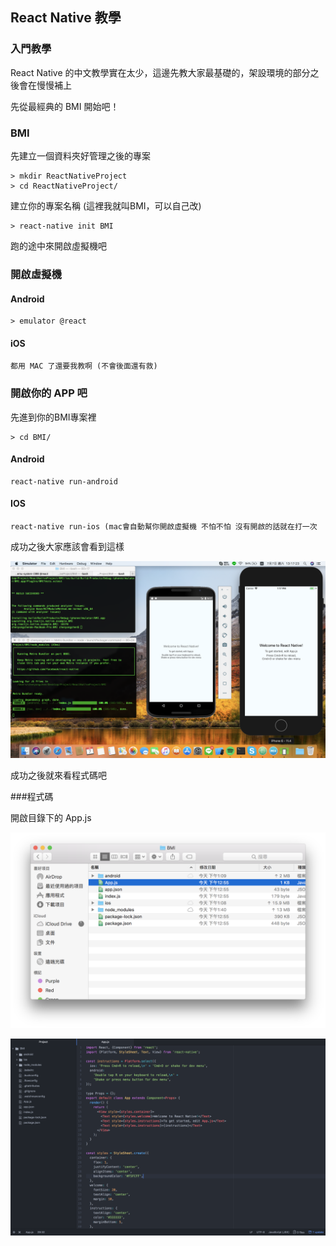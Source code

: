 ## React Native 教學

### 入門教學

React Native 的中文教學實在太少，這邊先教大家最基礎的，架設環境的部分之後會在慢慢補上

先從最經典的 BMI 開始吧！

### BMI

先建立一個資料夾好管理之後的專案

```
> mkdir ReactNativeProject
> cd ReactNativeProject/
```
建立你的專案名稱 (這裡我就叫BMI，可以自己改)

```
> react-native init BMI
```
跑的途中來開啟虛擬機吧

### 開啟虛擬機

#### Android

```
> emulator @react 
```

#### iOS

```
都用 MAC 了還要我教啊 (不會後面還有救)
```

### 開啟你的 APP 吧

先進到你的BMI專案裡

```
> cd BMI/
```

#### Android  
    react-native run-android
    
#### IOS
    react-native run-ios (mac會自動幫你開啟虛擬機 不怕不怕 沒有開啟的話就在打一次

成功之後大家應該會看到這樣

![Alt Image Text](./images/IMG001.png "Optional Title")

成功之後就來看程式碼吧

###程式碼

開啟目錄下的 App.js

![Alt Image Text](./images/IMG002.png "Optional Title")

![Alt Image Text](./images/IMG003.png "Optional Title")





